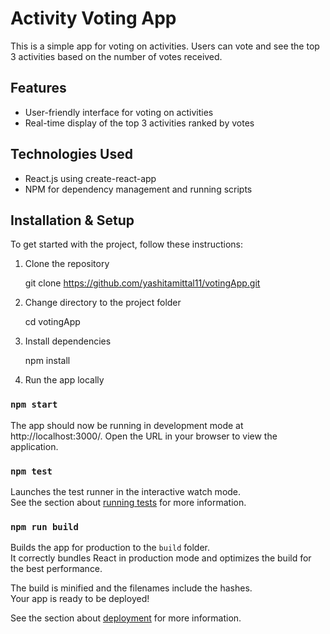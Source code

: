 # Activity Voting App
This is a simple app for voting on activities. Users can vote and see the top 3 activities based on the number of votes received.

## Features
- User-friendly interface for voting on activities
- Real-time display of the top 3 activities ranked by votes

## Technologies Used
- React.js using create-react-app
- NPM for dependency management and running scripts

## Installation & Setup

To get started with the project, follow these instructions:

1. Clone the repository
   
   git clone https://github.com/yashitamittal11/votingApp.git
   
2. Change directory to the project folder
   
   cd votingApp
   
3. Install dependencies
   
   npm install
   
4. Run the app locally
   
### `npm start`
   
The app should now be running in development mode at http://localhost:3000/. Open the URL in your browser to view the application.

### `npm test`

Launches the test runner in the interactive watch mode.\
See the section about [running tests](https://facebook.github.io/create-react-app/docs/running-tests) for more information.

### `npm run build`

Builds the app for production to the `build` folder.\
It correctly bundles React in production mode and optimizes the build for the best performance.

The build is minified and the filenames include the hashes.\
Your app is ready to be deployed!

See the section about [deployment](https://facebook.github.io/create-react-app/docs/deployment) for more information.


